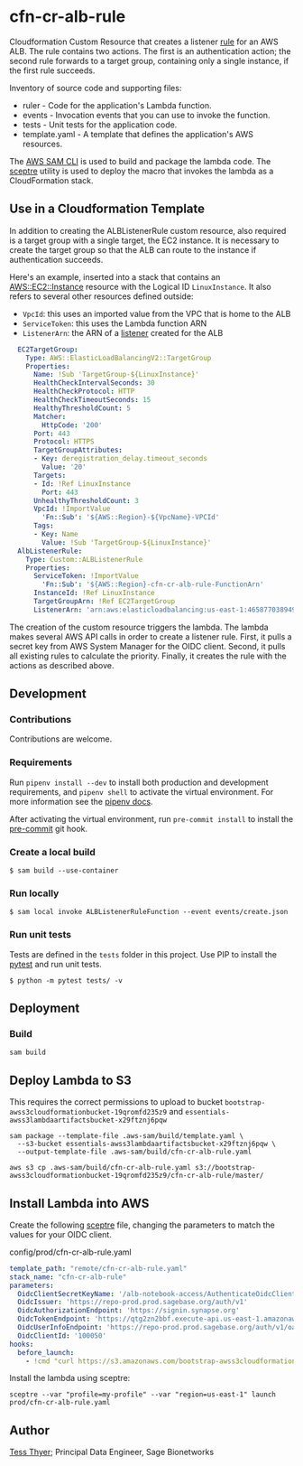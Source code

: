 # cfn-cr-alb-rule
Cloudformation Custom Resource that creates a listener
[rule](https://docs.aws.amazon.com/elasticloadbalancing/latest/application/listener-update-rules.html)
for an AWS ALB. The rule contains two actions. The first is an authentication
action; the second rule forwards to a target group, containing only a single
instance, if the first rule succeeds.

Inventory of source code and supporting files:

- ruler - Code for the application's Lambda function.
- events - Invocation events that you can use to invoke the function.
- tests - Unit tests for the application code.
- template.yaml - A template that defines the application's AWS resources.

The [AWS SAM CLI](https://docs.aws.amazon.com/serverless-application-model/latest/developerguide/serverless-sam-cli-install.html) is used to build and package the lambda code.
The [sceptre](https://github.com/Sceptre/sceptre) utility is used to deploy the
macro that invokes the lambda as a CloudFormation stack.

## Use in a Cloudformation Template
In addition to creating the ALBListenerRule custom resource, also required is
a target group with a single target, the EC2 instance. It is necessary to create
the target group so that the ALB can route to the instance if authentication
succeeds.

Here's an example, inserted into a stack that contains an
[AWS::EC2::Instance](https://docs.aws.amazon.com/AWSCloudFormation/latest/UserGuide/aws-properties-ec2-instance.html)
resource with the Logical ID `LinuxInstance`. It also refers to several other
resources defined outside:
* `VpcId`: this uses an imported value from the VPC that is home to the ALB
* `ServiceToken`: this uses the Lambda function ARN
* `ListenerArn`: the ARN of a [listener](https://docs.aws.amazon.com/elasticloadbalancing/latest/application/load-balancer-listeners.html) created for the ALB

```yaml
  EC2TargetGroup:
    Type: AWS::ElasticLoadBalancingV2::TargetGroup
    Properties:
      Name: !Sub 'TargetGroup-${LinuxInstance}'
      HealthCheckIntervalSeconds: 30
      HealthCheckProtocol: HTTP
      HealthCheckTimeoutSeconds: 15
      HealthyThresholdCount: 5
      Matcher:
        HttpCode: '200'
      Port: 443
      Protocol: HTTPS
      TargetGroupAttributes:
      - Key: deregistration_delay.timeout_seconds
        Value: '20'
      Targets:
      - Id: !Ref LinuxInstance
        Port: 443
      UnhealthyThresholdCount: 3
      VpcId: !ImportValue
        'Fn::Sub': '${AWS::Region}-${VpcName}-VPCId'
      Tags:
      - Key: Name
        Value: !Sub 'TargetGroup-${LinuxInstance}'
  AlbListenerRule:
    Type: Custom::ALBListenerRule
    Properties:
      ServiceToken: !ImportValue
        'Fn::Sub': '${AWS::Region}-cfn-cr-alb-rule-FunctionArn'
      InstanceId: !Ref LinuxInstance
      TargetGroupArn: !Ref EC2TargetGroup
      ListenerArn: 'arn:aws:elasticloadbalancing:us-east-1:465877038949:listener/app/sc135-poc/bf54cc972d64237b/8ad4c71091181c60'
```

The creation of the custom resource triggers the lambda. The lambda makes
several AWS API calls in order to create a listener rule. First, it pulls a
secret key from AWS System Manager for the OIDC client. Second, it pulls all
existing rules to calculate the priority. Finally,  it creates the rule with
the actions as described above.

## Development

### Contributions
Contributions are welcome.

### Requirements
Run `pipenv install --dev` to install both production and development
requirements, and `pipenv shell` to activate the virtual environment. For more
information see the [pipenv docs](https://pipenv.pypa.io/en/latest/).

After activating the virtual environment, run `pre-commit install` to install
the [pre-commit](https://pre-commit.com/) git hook.

### Create a local build

```shell script
$ sam build --use-container
```

### Run locally

```shell script
$ sam local invoke ALBListenerRuleFunction --event events/create.json
```

### Run unit tests
Tests are defined in the `tests` folder in this project. Use PIP to install the
[pytest](https://docs.pytest.org/en/latest/) and run unit tests.

```shell script
$ python -m pytest tests/ -v
```

## Deployment

### Build

```shell script
sam build
```

## Deploy Lambda to S3
This requires the correct permissions to upload to bucket
`bootstrap-awss3cloudformationbucket-19qromfd235z9` and
`essentials-awss3lambdaartifactsbucket-x29ftznj6pqw`

```shell script
sam package --template-file .aws-sam/build/template.yaml \
  --s3-bucket essentials-awss3lambdaartifactsbucket-x29ftznj6pqw \
  --output-template-file .aws-sam/build/cfn-cr-alb-rule.yaml

aws s3 cp .aws-sam/build/cfn-cr-alb-rule.yaml s3://bootstrap-awss3cloudformationbucket-19qromfd235z9/cfn-cr-alb-rule/master/
```

## Install Lambda into AWS
Create the following [sceptre](https://github.com/Sceptre/sceptre) file,
changing the parameters to match the values for your OIDC client.

config/prod/cfn-cr-alb-rule.yaml
```yaml
template_path: "remote/cfn-cr-alb-rule.yaml"
stack_name: "cfn-cr-alb-rule"
parameters:
  OidcClientSecretKeyName: '/alb-notebook-access/AuthenticateOidcClientSecret'
  OidcIssuer: 'https://repo-prod.prod.sagebase.org/auth/v1'
  OidcAuthorizationEndpoint: 'https://signin.synapse.org'
  OidcTokenEndpoint: 'https://qtg2zn2bbf.execute-api.us-east-1.amazonaws.com/token'
  OidcUserInfoEndpoint: 'https://repo-prod.prod.sagebase.org/auth/v1/oauth2/userinfo'
  OidcClientId: '100050'
hooks:
  before_launch:
    - !cmd "curl https://s3.amazonaws.com/bootstrap-awss3cloudformationbucket-19qromfd235z9/cfn-cr-alb-rule/master/cfn-cr-alb-rule.yaml --create-dirs -o templates/remote/cfn-cr-alb-rule.yaml"
```

Install the lambda using sceptre:
```shell script
sceptre --var "profile=my-profile" --var "region=us-east-1" launch prod/cfn-cr-alb-rule.yaml
```

## Author

[Tess Thyer](https://github.com/tthyer); Principal Data Engineer, Sage Bionetworks
